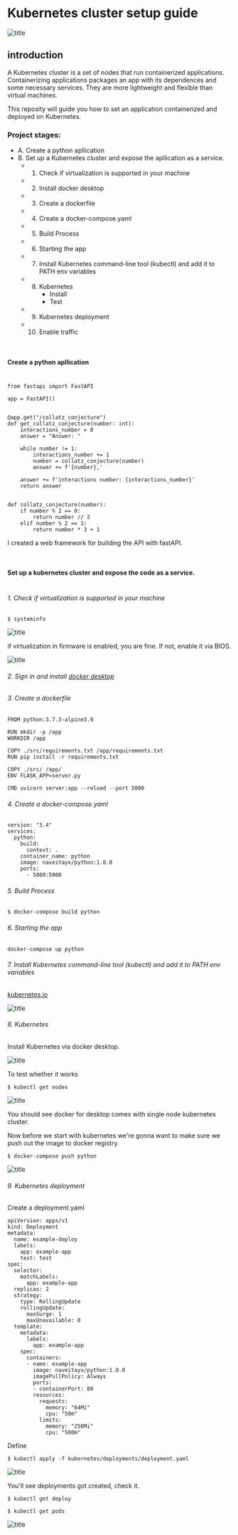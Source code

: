 # Kubernetes cluster setup guide
![title](/guide_images/intro.png)

## introduction

A Kubernetes cluster is a set of nodes that run containerized applications. Containerizing applications packages an app with its dependences and some necessary services. They are more lightweight and flexible than virtual machines.

This reposity will guide you how to set an application containerized and deployed on Kubernetes.

### Project stages:
- A. Create a python apllication
- B. Set up a Kubernetes cluster and expose the apllication as a service. 
  - 1. Check if virtualization is supported in your machine
  - 2. Install docker desktop
  - 3. Create a dockerfile
  - 4. Create a docker-compose.yaml
  - 5. Build Process
  - 6. Starting the app
  - 7. Install Kubernetes command-line tool (kubectl) and add it to PATH env variables
  - 8. Kubernetes
       - Install
       - Test
  - 9. Kubernetes deployment
  - 10. Enable traffic

<p>
<br />
</p>

#### Create a python apllication
#
```
from fastapi import FastAPI

app = FastAPI()


@app.get("/collatz_conjecture")
def get_collatz_conjecture(number: int):
    interactions_number = 0
    answer = "Answer: "

    while number != 1:
        interactions_number += 1
        number = collatz_conjecture(number)
        answer += f'{number},'

    answer += f'interactions number: {interactions_number}'
    return answer


def collatz_conjecture(number):
    if number % 2 == 0:
        return number // 2
    elif number % 2 == 1:
        return number * 3 + 1
```
I created a web framework for building the API with fastAPI.

<p>
<br />
</p>

#### Set up a kubernetes cluster and expose the code as a service. 
#

###### 1. Check if virtualization is supported in your machine
```
$ systeminfo
```
![title](/guide_images/virtualization_is_supported.PNG)

if virtualization in firmware is enabled, you are fine.
If not, enable it via BIOS.

![title](/guide_images/BIOS.jpg)



###### 2. Sign in and install [docker desktop](https://docs.docker.com/desktop/install/windows-install/)

###### 3. Create a dockerfile
```
FROM python:3.7.3-alpine3.9

RUN mkdir -p /app
WORKDIR /app

COPY ./src/requirements.txt /app/requirements.txt
RUN pip install -r requirements.txt

COPY ./src/ /app/
ENV FLASK_APP=server.py

CMD uvicorn server:app --reload --port 5000
```

###### 4. Create a docker-compose.yaml
```
version: "3.4"
services:
  python:
    build:
      context: .
    container_name: python
    image: naveitayx/python:1.0.0
    ports:
      - 5000:5000
```

###### 5. Build Process
```
$ docker-compose build python
```

###### 6. Starting the app
```
docker-compose up python
```

###### 7. Install Kubernetes command-line tool (kubectl) and add it to PATH env variables
[kubernetes.io](https://kubernetes.io/docs/tasks/tools/install-kubectl-windows/)

![title](/guide_images/kubectl.PNG)

###### 8. Kubernetes
Install Kubernetes via docker desktop.

![title](/guide_images/Kubernetes.PNG)

To test whether it works
```
$ kubectl get nodes
```
![title](/guide_images/get_nodes.PNG)

You should see docker for desktop comes with single node kubernetes cluster.

Now before we start with kubernetes we're gonna want to make sure we push out the image to docker registry.
```
$ docker-compose push python
```
![title](/guide_images/push_image_to_docker_reg.PNG)

###### 9. Kubernetes deployment
Create a deployment.yaml
```
apiVersion: apps/v1
kind: Deployment
metadata:
  name: example-deploy
  labels:
    app: example-app
    test: test
spec:
  selector:
    matchLabels:
      app: example-app
  replicas: 2
  strategy:
    type: RollingUpdate
    rollingUpdate:
      maxSurge: 1
      maxUnavailable: 0
  template:
    metadata:
      labels:
        app: example-app
    spec:
      containers:
      - name: example-app
        image: naveitayx/python:1.0.0
        imagePullPolicy: Always
        ports:
        - containerPort: 80
        resources:
          requests:
            memory: "64Mi"
            cpu: "50m"
          limits:
            memory: "256Mi"
            cpu: "500m"

```
Define
```
$ kubectl apply -f kubernetes/deployments/deployment.yaml
```
![title](/guide_images/deployment.PNG)

You'll see deployments got created, check it.
```
$ kubectl get deploy
```
```
$ kubectl get pods
```
![title](/guide_images/deploy_pods.PNG)


